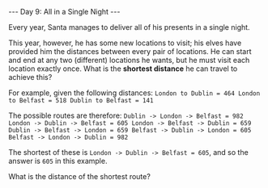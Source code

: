 --- Day 9: All in a Single Night ---

Every year, Santa manages to deliver all of his presents in a single night.

This year, however, he has some new locations to visit; his elves have provided 
him the distances between every pair of locations. He can start and end at any 
two (different) locations he wants, but he must visit each location exactly 
once. What is the **shortest distance** he can travel to achieve this?

For example, given the following distances:
`London to Dublin = 464
London to Belfast = 518
Dublin to Belfast = 141
`

The possible routes are therefore:
`Dublin -> London -> Belfast = 982
London -> Dublin -> Belfast = 605
London -> Belfast -> Dublin = 659
Dublin -> Belfast -> London = 659
Belfast -> Dublin -> London = 605
Belfast -> London -> Dublin = 982
`

The shortest of these is `London -> Dublin -> Belfast = 605`, and so the answer 
is `605` in this example.

What is the distance of the shortest route?


